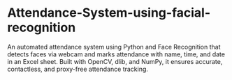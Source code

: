 # Attendance-System-using-facial-recognition
An automated attendance system using Python and Face Recognition that detects faces via webcam and marks attendance with name, time, and date in an Excel sheet. Built with OpenCV, dlib, and NumPy, it ensures accurate, contactless, and proxy-free attendance tracking.
